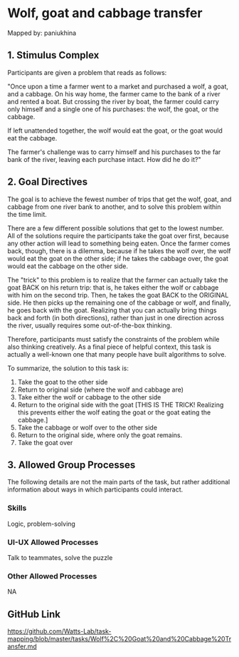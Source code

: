 # Wolf, goat and cabbage transfer

Mapped by: paniukhina 

## 1. Stimulus Complex 
Participants are given a problem that reads as follows:

"Once upon a time a farmer went to a market and purchased a wolf, a goat, and a cabbage. On his way home, the farmer came to the bank of a river and rented a boat. But crossing the river by boat, the farmer could carry only himself and a single one of his purchases: the wolf, the goat, or the cabbage.

If left unattended together, the wolf would eat the goat, or the goat would eat the cabbage.

The farmer's challenge was to carry himself and his purchases to the far bank of the river, leaving each purchase intact. How did he do it?"

## 2. Goal Directives 
The goal is to achieve the fewest number of trips that get the wolf, goat, and cabbage from one river bank to another, and to solve this problem within the time limit.

There are a few different possible solutions that get to the lowest number. All of the solutions require the participants take the goat over first, because any other action will lead to something being eaten. Once the farmer comes back, though, there is a dilemma, because if he takes the wolf over, the wolf would eat the goat on the other side; if he takes the cabbage over, the goat would eat the cabbage on the other side.

The "trick" to this problem is to realize that the farmer can actually take the goat BACK on his return trip: that is, he takes either the wolf or cabbage with him on the second trip. Then, he takes the goat BACK to the ORIGINAL side. He then picks up the remaining one of the cabbage or wolf, and finally, he goes back with the goat. Realizing that you can actually bring things back and forth (in both directions), rather than just in one direction across the river, usually requires some out-of-the-box thinking.

Therefore, participants must satisfy the constraints of the problem while also thinking creatively. As a final piece of helpful context, this task is actually a well-known one that many people have built algorithms to solve.

To summarize, the solution to this task is:

1. Take the goat to the other side
2. Return to original side (where the wolf and cabbage are)
3. Take either the wolf or cabbage to the other side
4. Return to the original side with the goat [THIS IS THE TRICK! Realizing this prevents either the wolf eating the goat or the goat eating the cabbage.]
5. Take the cabbage or wolf over to the other side
6. Return to the original side, where only the goat remains.
7. Take the goat over

## 3. Allowed Group Processes 
The following details are not the main parts of the task, but rather additional information about ways in which participants could interact.

### Skills 
Logic, problem-solving

### UI-UX Allowed Processes
Talk to teammates, solve the puzzle

### Other Allowed Processes
NA

## GitHub Link 
https://github.com/Watts-Lab/task-mapping/blob/master/tasks/Wolf%2C%20Goat%20and%20Cabbage%20Transfer.md
